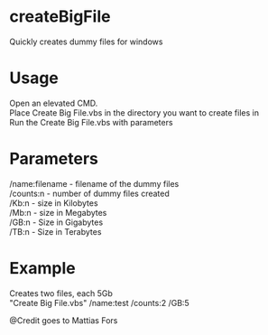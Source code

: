 # createBigFile
Quickly creates dummy files for windows

# Usage
Open an elevated CMD.\
Place Create Big File.vbs in the directory you want to create files in\
Run the Create Big File.vbs with parameters

# Parameters
/name:filename - filename of the dummy files\
/counts:n - number of dummy files created\
/Kb:n - size in Kilobytes\
/Mb:n - size in Megabytes\
/GB:n - Size in Gigabytes\
/TB:n - Size in Terabytes

# Example
Creates two files, each 5Gb\
"Create Big File.vbs" /name:test /counts:2 /GB:5

@Credit goes to Mattias Fors
